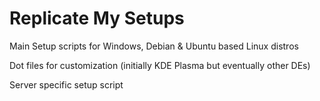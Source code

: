 # Replicate My Setups

Main Setup scripts for Windows, Debian & Ubuntu based Linux distros

Dot files for customization (initially KDE Plasma but eventually other DEs)

Server specific setup script
